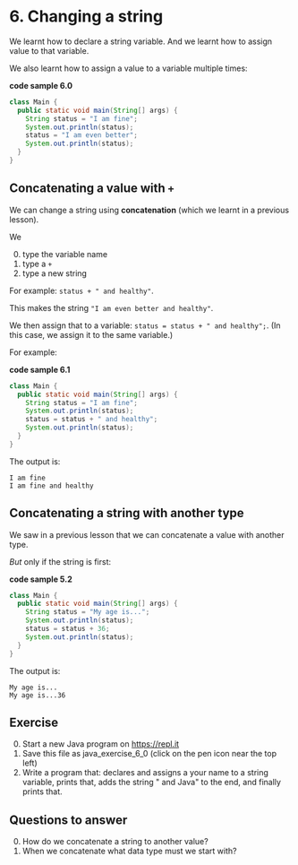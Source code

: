 # 6. Changing a string

We learnt how to declare a string variable. And we learnt how to assign value to that variable.

We also learnt how to assign a value to a variable multiple times:

**code sample 6.0**
```java
class Main {
  public static void main(String[] args) {
    String status = "I am fine";
    System.out.println(status);
    status = "I am even better";
    System.out.println(status);
  }
}
```

## Concatenating a value with `+`

We can change a string using **concatenation** (which we learnt in a previous lesson).

We 

0. type the variable name
0. type a `+`
0. type a new string

For example: `status + " and healthy"`.

This makes the string `"I am even better and healthy"`.  

We then assign that to a variable: `status = status + " and healthy";`. (In this case, we assign it to the same variable.)

For example:

**code sample 6.1**
```java
class Main {
  public static void main(String[] args) {
    String status = "I am fine";
    System.out.println(status);
    status = status + " and healthy";
    System.out.println(status);
  }
}
```

The output is:

```
I am fine
I am fine and healthy
```

## Concatenating a string with another type

We saw in a previous lesson that we can concatenate a value with another type.

*But* only if the string is first:

**code sample 5.2**
```java
class Main {
  public static void main(String[] args) {
    String status = "My age is...";
    System.out.println(status);
    status = status + 36;
    System.out.println(status);
  }
}
```

The output is:

```
My age is...
My age is...36
```

## Exercise

0. Start a new Java program on https://repl.it
0. Save this file as java_exercise_6_0 (click on the pen icon near the top left)
0. Write a program that: declares and assigns a your name to a string variable, prints that, adds the string " and Java" to the end, and finally prints that.

## Questions to answer

0. How do we concatenate a string to another value?
0. When we concatenate what data type must we start with?
